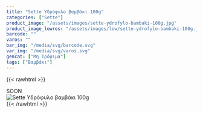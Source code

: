 ```yaml
---
title: "Sette Υδρόφυλο βαμβάκι 100g"
categories: ["Sette"]
product_image: "/assets/images/sette-ydrofylo-bambaki-100g.jpg"
product_image_lowres: "/assets/images/low/sette-ydrofylo-bambaki-100g.jpg"
barcode: ""
varos: ""
bar_img: "/media/svg/barcode.svg"
var_img: "/media/svg/varos.svg"
gencat: ["Μη Τρόφιμα"]
tags: ["Βαμβάκι"]
---
```

{{< rawhtml >}}

<div class="sload439"><div class="product">SOON<br><div class="pimg"><img alt="Sette Υδρόφυλο βαμβάκι 100g" title="Sette Υδρόφυλο βαμβάκι 100g" src="/assets/images/sette-ydrofylo-bambaki-100g.jpg"></div></div></div>
{{< /rawhtml >}}


